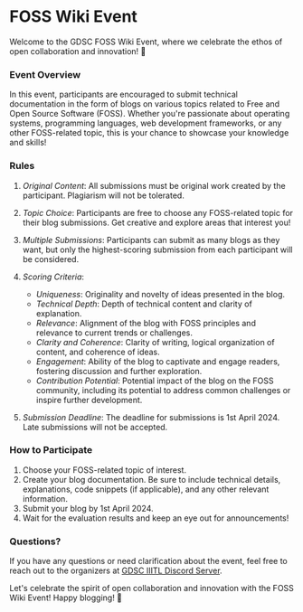 # FOSS Wiki Event

Welcome to the GDSC FOSS Wiki Event, where we celebrate the ethos of open collaboration and innovation! 🎉

### Event Overview

In this event, participants are encouraged to submit technical documentation in the form of blogs on various topics related to Free and Open Source Software (FOSS). Whether you're passionate about operating systems, programming languages, web development frameworks, or any other FOSS-related topic, this is your chance to showcase your knowledge and skills!

### Rules

1. *Original Content*: All submissions must be original work created by the participant. Plagiarism will not be tolerated.
   
2. *Topic Choice*: Participants are free to choose any FOSS-related topic for their blog submissions. Get creative and explore areas that interest you!

3. *Multiple Submissions*: Participants can submit as many blogs as they want, but only the highest-scoring submission from each participant will be considered.

4. *Scoring Criteria*:
   - *Uniqueness*: Originality and novelty of ideas presented in the blog.
   - *Technical Depth*: Depth of technical content and clarity of explanation.
   - *Relevance*: Alignment of the blog with FOSS principles and relevance to current trends or challenges.
   - *Clarity and Coherence*: Clarity of writing, logical organization of content, and coherence of ideas.
   - *Engagement*: Ability of the blog to captivate and engage readers, fostering discussion and further exploration.
   - *Contribution Potential*: Potential impact of the blog on the FOSS community, including its potential to address common challenges or inspire further development.

5. *Submission Deadline*: The deadline for submissions is 1st April 2024. Late submissions will not be accepted.

### How to Participate

1. Choose your FOSS-related topic of interest.
2. Create your blog documentation. Be sure to include technical details, explanations, code snippets (if applicable), and any other relevant information.
3. Submit your blog by 1st April 2024.
4. Wait for the evaluation results and keep an eye out for announcements!

### Questions?

If you have any questions or need clarification about the event, feel free to reach out to the organizers at [GDSC IIITL Discord Server](https://discord.gg/NUdeuTy33Z).

Let's celebrate the spirit of open collaboration and innovation with the FOSS Wiki Event! Happy blogging! 🚀

